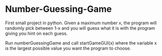 # Number-Guessing-Game
First small project in python. Given a maximum number x, the program will randomly pick between 1-x and you will guess what it is with the program giving you hint on each guess.

Run numberGuessingGame and call startGameGUI(x) where the variable x is the largest possible value you want the program to choose.
